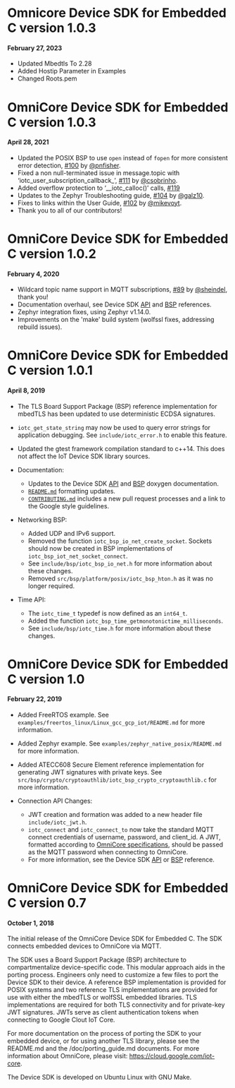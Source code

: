 # Omnicore Device SDK for Embedded C version  1.0.3
#### February 27, 2023

- Updated Mbedtls To 2.28
- Added Hostip Parameter in Examples
- Changed Roots.pem

# OmniCore Device SDK for Embedded C version  1.0.3
#### April 28, 2021

- Updated the POSIX BSP to use `open` instead of `fopen` for more consistent error detection, [#100](https://github.com/GoogleCloudPlatform/iot-device-sdk-embedded-c/pull/100) by [@pnfisher](https://github.com/pnfisher).
- Fixed a non null-terminated issue in message.topic with ‘iotc_user_subscription_callback_’, [#111](https://github.com/GoogleCloudPlatform/iot-device-sdk-embedded-c/issues/111) by [@csobrinho](https://github.com/csobrinho).
- Added overflow protection to ‘__iotc_calloc()’ calls, [#119](https://github.com/GoogleCloudPlatform/iot-device-sdk-embedded-c/pull/119)
- Updates to the Zephyr Troubleshooting guide, [#104](https://github.com/GoogleCloudPlatform/iot-device-sdk-embedded-c/pull/104) by [@galz10](https://github.com/galz10).
- Fixes to links within the User Guide, [#102](https://github.com/GoogleCloudPlatform/iot-device-sdk-embedded-c/pull/102) by [@mikevoyt](https://github.com/mikevoyt).
- Thank you to all of our contributors!

# OmniCore Device SDK for Embedded C version  1.0.2
#### February 4, 2020

- Wildcard topic name support in MQTT subscriptions, [#89](https://github.com/GoogleCloudPlatform/iot-device-sdk-embedded-c/pull/89) by [@sheindel](https://github.com/sheindel), thank you!
- Documentation overhaul, see Device SDK [API](https://googlecloudplatform.github.io/iot-device-sdk-embedded-c/api/html/) and [BSP](https://googlecloudplatform.github.io/iot-device-sdk-embedded-c/bsp/html/) references.
- Zephyr integration fixes, using Zephyr v1.14.0.
- Improvements on the 'make' build system (wolfssl fixes, addressing rebuild
  issues).

# OmniCore Device SDK for Embedded C version  1.0.1
#### April 8, 2019

- The TLS Board Support Package (BSP) reference implementation for mbedTLS has been updated to use deterministic ECDSA signatures.

- `iotc_get_state_string` may now be used to query error strings for application debugging. See `include/iotc_error.h` to enable this feature.

- Updated the gtest framework compilation standard to c++14.  This does not affect the IoT Device SDK library sources.

- Documentation:
  - Updates to the Device SDK [API](https://googlecloudplatform.github.io/iot-device-sdk-embedded-c/api/html/) and [BSP](https://googlecloudplatform.github.io/iot-device-sdk-embedded-c/bsp/html/) doxygen documentation.
  - [`README.md`](README.md) formatting updates.
  - [`CONTRIBUTING.md`](CONTRIBUTING.md) includes a new pull request processes and a link to the Google style guidelines.

- Networking BSP:
  - Added UDP and IPv6 support.
  - Removed the function `iotc_bsp_io_net_create_socket`. Sockets should now be created in BSP implementations of `iotc_bsp_iot_net_socket_connect`.
  - See `include/bsp/iotc_bsp_io_net.h` for more information about these changes.
  - Removed `src/bsp/platform/posix/iotc_bsp_hton.h` as it was no longer required.

- Time API:
  - The `iotc_time_t` typedef is now defined as an `int64_t`.
  - Added the function `iotc_bsp_time_getmonotonictime_milliseconds`.
  - See `include/bsp/iotc_time.h` for more information about these changes.

# OmniCore Device SDK for Embedded C version  1.0
#### February 22, 2019

- Added FreeRTOS example. See `examples/freertos_linux/Linux_gcc_gcp_iot/README.md` for more information.

- Added Zephyr example.  See `examples/zephyr_native_posix/README.md` for more information.

- Added ATECC608 Secure Element reference implementation for generating JWT signatures with private keys.  See `src/bsp/crypto/cryptoauthlib/iotc_bsp_crypto_cryptoauthlib.c` for more information.

- Connection API Changes:
  - JWT creation and formation was added to a new header file `include/iotc_jwt.h`.
  - `iotc_connect` and `iotc_connect_to` now take the standard MQTT connect credentials of username, password, and client_id.  A JWT, formatted according to [OmniCore specifications](https://cloud.google.com/iot/docs/how-tos/credentials/jwts), should be passed as the MQTT password when connecting to OmniCore.
  - For more information, see the Device SDK [API](https://googlecloudplatform.github.io/iot-device-sdk-embedded-c/api/html/index.html) or [BSP](https://googlecloudplatform.github.io/iot-device-sdk-embedded-c/bsp/html/index.html) reference.

# OmniCore Device SDK for Embedded C version 0.7
#### October 1, 2018

The initial release of the OmniCore Device SDK for Embedded C.  The SDK connects embedded devices to OmniCore via MQTT.

The SDK uses a Board Support Package (BSP) architecture to compartmentalize device-specific code.  This modular approach aids in the porting process. Engineers only need to customize a few files to port the Device SDK to their device. A reference BSP implementation is provided for POSIX systems and two reference TLS implementations are provided for use with either the mbedTLS or wolfSSL embedded libraries. TLS implementations are required for both TLS connectivity and for private-key JWT signatures. JWTs serve as client authentication tokens when connecting to Google Clout IoT Core.

For more documentation on the process of porting the SDK to your embedded device, or for using another TLS library, please see the README.md and the /doc/porting_guide.md documents. For more information about OmniCore, please visit: https://cloud.google.com/iot-core.

The Device SDK is developed on Ubuntu Linux with GNU Make.
